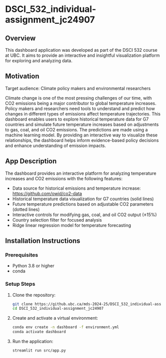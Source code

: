 # DSCI_532_individual-assignment_jc24907

## Overview
This dashboard application was developed as part of the DSCI 532 course at UBC. It aims to provide an interactive and insightful visualization platform for exploring and analyzing data.

## Motivation
Target audience: Climate policy makers and environmental researchers

Climate change is one of the most pressing challenges of our time, with CO2 emissions being a major contributor to global temperature increases. Policy makers and researchers need tools to understand and predict how changes in different types of emissions affect temperature trajectories. This dashboard enables users to explore historical temperature data for G7 countries and simulate future temperature increases based on adjustments to gas, coal, and oil CO2 emissions. The predictions are made using a machine learning model. By providing an interactive way to visualize these relationships, the dashboard helps inform evidence-based policy decisions and enhance understanding of emission impacts.

## App Description
The dashboard provides an interactive platform for analyzing temperature increases and CO2 emissions with the following features:

- Data source for historical emissions and temperature increase: https://github.com/owid/co2-data
- Historical temperature data visualization for G7 countries (solid lines)
- Future temperature predictions based on adjustable CO2 parameters (dotted lines)
- Interactive controls for modifying gas, coal, and oil CO2 output (±15%)
- Country selection filter for focused analysis
- Ridge linear regression model for temperature forecasting

## Installation Instructions

### Prerequisites
- Python 3.8 or higher
- conda

### Setup Steps
1. Clone the repository:
   ```bash
   git clone https://github.ubc.ca/mds-2024-25/DSCI_532_individual-assignment_jc24907
   cd DSCI_532_individual-assignment_jc24907
   ```

2. Create and activate a virtual environment:
   ```bash
   conda env create -n dashboard -f environment.yml
   conda activate dashboard
   ```

3. Run the application:
   ```bash
   streamlit run src/app.py
   ```
